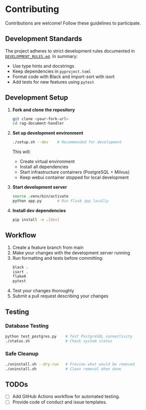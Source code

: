 # Contributing

Contributions are welcome! Follow these guidelines to participate.

## Development Standards

The project adheres to strict development rules documented in [`DEVELOPMENT_RULES.md`](../DEVELOPMENT_RULES.md). In summary:

- Use type hints and docstrings
- Keep dependencies in `pyproject.toml`
- Format code with Black and import-sort with isort
- Add tests for new features using `pytest`

## Development Setup

1. **Fork and clone the repository**
   ```bash
   git clone <your-fork-url>
   cd rag-document-handler
   ```

2. **Set up development environment**
   ```bash
   ./setup.sh --dev    # Recommended for development
   ```
   This will:
   - Create virtual environment
   - Install all dependencies
   - Start infrastructure containers (PostgreSQL + Milvus)
   - Keep webui container stopped for local development

3. **Start development server**
   ```bash
   source .venv/bin/activate
   python app.py       # Run Flask app locally
   ```

4. **Install dev dependencies**
   ```bash
   pip install -e .[dev]
   ```

## Workflow

1. Create a feature branch from main
2. Make your changes with the development server running
3. Run formatting and tests before committing:
   ```bash
   black .
   isort .
   flake8
   pytest
   ```
4. Test your changes thoroughly
5. Submit a pull request describing your changes

## Testing

### Database Testing
```bash
python test_postgres.py    # Test PostgreSQL connectivity
./status.sh                # Check system status
```

### Safe Cleanup
```bash
./uninstall.sh --dry-run   # Preview what would be removed
./uninstall.sh             # Clean removal when done
```

## TODOs

- [ ] Add GitHub Actions workflow for automated testing.
- [ ] Provide code of conduct and issue templates.
